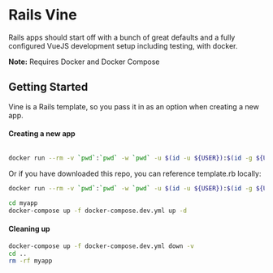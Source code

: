 # Rails Vine

Rails apps should start off with a bunch of great defaults and a fully
configured VueJS development setup including testing, with docker.

**Note:** Requires Docker and Docker Compose

## Getting Started

Vine is a Rails template, so you pass it in as an option when creating a new app.

#### Creating a new app

```bash

docker run --rm -v `pwd`:`pwd` -w `pwd` -u $(id -u ${USER}):$(id -g ${USER}) bmartel/ruby:2.6-base sh -c "gem install rails && rails new myapp -T -S -d postgresql -m https://raw.githubusercontent.com/bmartel/vine/master/template.rb"
```

Or if you have downloaded this repo, you can reference template.rb locally:

```bash
docker run --rm -v `pwd`:`pwd` -w `pwd` -u $(id -u ${USER}):$(id -g ${USER}) bmartel/ruby:2.6-base sh -c "gem install rails && rails new myapp -T -S -d postgresql -m template.rb"
```

```bash
cd myapp
docker-compose up -f docker-compose.dev.yml up -d
```

#### Cleaning up

```bash
docker-compose up -f docker-compose.dev.yml down -v
cd ..
rm -rf myapp
```
